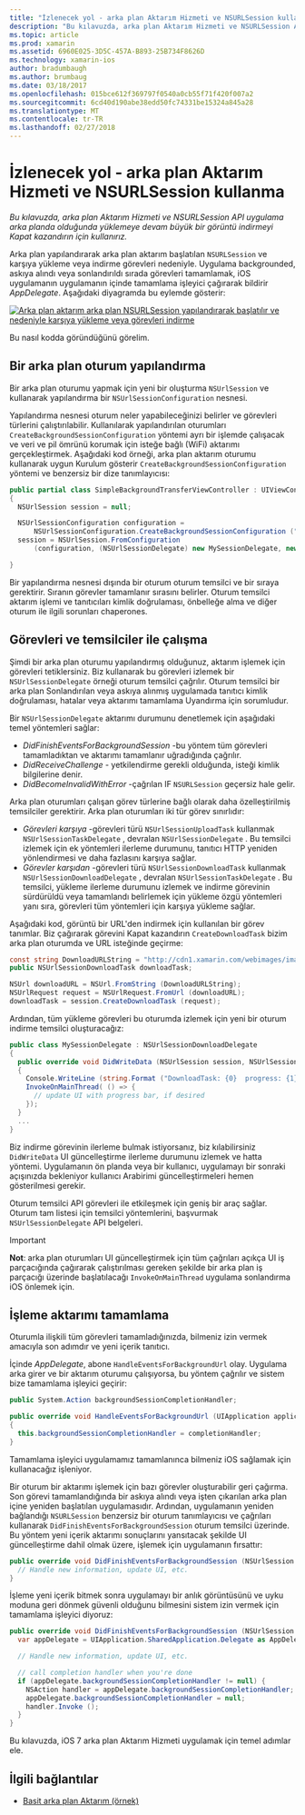 ```yaml
---
title: "İzlenecek yol - arka plan Aktarım Hizmeti ve NSURLSession kullanma"
description: "Bu kılavuzda, arka plan Aktarım Hizmeti ve NSURLSession API uygulama arka planda olduğunda yüklemeye devam büyük bir görüntü indirmeyi Kapat kazandırın için kullanırız."
ms.topic: article
ms.prod: xamarin
ms.assetid: 6960E025-3D5C-457A-B893-25B734F8626D
ms.technology: xamarin-ios
author: bradumbaugh
ms.author: brumbaug
ms.date: 03/18/2017
ms.openlocfilehash: 015bce612f369797f0540a0cb55f71f420f007a2
ms.sourcegitcommit: 6cd40d190abe38edd50fc74331be15324a845a28
ms.translationtype: MT
ms.contentlocale: tr-TR
ms.lasthandoff: 02/27/2018
---
```

# <a name="walkthrough---using-background-transfer-service-and-nsurlsession"></a>İzlenecek yol - arka plan Aktarım Hizmeti ve NSURLSession kullanma

_Bu kılavuzda, arka plan Aktarım Hizmeti ve NSURLSession API uygulama arka planda olduğunda yüklemeye devam büyük bir görüntü indirmeyi Kapat kazandırın için kullanırız._

Arka plan yapılandırarak arka plan aktarım başlatılan `NSURLSession` ve karşıya yükleme veya indirme görevleri nedeniyle. Uygulama backgrounded, askıya alındı veya sonlandırıldı sırada görevleri tamamlamak, iOS uygulamanın uygulamanın içinde tamamlama işleyici çağırarak bildirir *AppDelegate*. Aşağıdaki diyagramda bu eylemde gösterir:

 [ ![](background-transfer-walkthrough-images/transfer.png "Arka plan aktarım arka plan NSURLSession yapılandırarak başlatılır ve nedeniyle karşıya yükleme veya görevleri indirme")](background-transfer-walkthrough-images/transfer.png)

Bu nasıl kodda göründüğünü görelim.

## <a name="configuring-a-background-session"></a>Bir arka plan oturum yapılandırma

Bir arka plan oturumu yapmak için yeni bir oluşturma `NSUrlSession` ve kullanarak yapılandırma bir `NSUrlSessionConfiguration` nesnesi.

Yapılandırma nesnesi oturum neler yapabileceğinizi belirler ve görevleri türlerini çalıştırılabilir.
Kullanılarak yapılandırılan oturumları `CreateBackgroundSessionConfiguration` yöntemi ayrı bir işlemde çalışacak ve veri ve pil ömrünü korumak için isteğe bağlı (WiFi) aktarımı gerçekleştirmek.
Aşağıdaki kod örneği, arka plan aktarım oturumu kullanarak uygun Kurulum gösterir `CreateBackgroundSessionConfiguration` yöntemi ve benzersiz bir dize tanımlayıcısı:

```csharp
public partial class SimpleBackgroundTransferViewController : UIViewController
{
  NSUrlSession session = null;

  NSUrlSessionConfiguration configuration =
      NSUrlSessionConfiguration.CreateBackgroundSessionConfiguration ("com.SimpleBackgroundTransfer.BackgroundSession");
  session = NSUrlSession.FromConfiguration
      (configuration, (NSUrlSessionDelegate) new MySessionDelegate, new NSOperationQueue());

}
```

Bir yapılandırma nesnesi dışında bir oturum oturum temsilci ve bir sıraya gerektirir.
Sıranın görevler tamamlanır sırasını belirler. Oturum temsilci aktarım işlemi ve tanıtıcıları kimlik doğrulaması, önbelleğe alma ve diğer oturum ile ilgili sorunları chaperones.

## <a name="working-with-tasks-and-delegates"></a>Görevleri ve temsilciler ile çalışma

Şimdi bir arka plan oturumu yapılandırmış olduğunuz, aktarım işlemek için görevleri tetiklersiniz. Biz kullanarak bu görevleri izlemek bir `NSUrlSessionDelegate` örneği oturum temsilci çağrılır. Oturum temsilci bir arka plan Sonlandırılan veya askıya alınmış uygulamada tanıtıcı kimlik doğrulaması, hatalar veya aktarımı tamamlama Uyandırma için sorumludur.

Bir `NSUrlSessionDelegate` aktarımı durumunu denetlemek için aşağıdaki temel yöntemleri sağlar:

-  *DidFinishEventsForBackgroundSession* -bu yöntem tüm görevleri tamamladıktan ve aktarımı tamamlanır uğradığında çağrılır.
-  *DidReceiveChallenge* - yetkilendirme gerekli olduğunda, isteği kimlik bilgilerine denir.
-  *DidBecomeInvalidWithError* -çağrılan IF `NSURLSession` geçersiz hale gelir.


Arka plan oturumları çalışan görev türlerine bağlı olarak daha özelleştirilmiş temsilciler gerektirir. Arka plan oturumları iki tür görev sınırlıdır:

-  *Görevleri karşıya* -görevleri türü `NSUrlSessionUploadTask` kullanmak `NSUrlSessionTaskDelegate` , devralan `NSUrlSessionDelegate` . Bu temsilci izlemek için ek yöntemleri ilerleme durumunu, tanıtıcı HTTP yeniden yönlendirmesi ve daha fazlasını karşıya sağlar.
-  *Görevler karşıdan* -görevleri türü `NSUrlSessionDownloadTask` kullanmak `NSUrlSessionDownloadDelegate` , devralan `NSUrlSessionTaskDelegate` . Bu temsilci, yükleme ilerleme durumunu izlemek ve indirme görevinin sürdürüldü veya tamamlandı belirlemek için yükleme özgü yöntemleri yanı sıra, görevleri tüm yöntemleri için karşıya yükleme sağlar.


Aşağıdaki kod, görüntü bir URL'den indirmek için kullanılan bir görev tanımlar. Biz çağırarak görevini Kapat kazandırın `CreateDownloadTask` bizim arka plan oturumda ve URL isteğinde geçirme:

```csharp
const string DownloadURLString = "http://cdn1.xamarin.com/webimages/images/xamarin.png";
public NSUrlSessionDownloadTask downloadTask;

NSUrl downloadURL = NSUrl.FromString (DownloadURLString);
NSUrlRequest request = NSUrlRequest.FromUrl (downloadURL);
downloadTask = session.CreateDownloadTask (request);
```

Ardından, tüm yükleme görevleri bu oturumda izlemek için yeni bir oturum indirme temsilci oluşturacağız:

```csharp
public class MySessionDelegate : NSUrlSessionDownloadDelegate
{
  public override void DidWriteData (NSUrlSession session, NSUrlSessionDownloadTask downloadTask, long bytesWritten, long totalBytesWritten, long totalBytesExpectedToWrite)
  {
    Console.WriteLine (string.Format ("DownloadTask: {0}  progress: {1}", downloadTask, progress));
    InvokeOnMainThread( () => {
      // update UI with progress bar, if desired
    });
  }
  ...
}
```

Biz indirme görevinin ilerleme bulmak istiyorsanız, biz kılabilirsiniz `DidWriteData` UI güncelleştirme ilerleme durumunu izlemek ve hatta yöntemi. Uygulamanın ön planda veya bir kullanıcı, uygulamayı bir sonraki açışınızda bekleniyor kullanıcı Arabirimi güncelleştirmeleri hemen gösterilmesi gerekir.

Oturum temsilci API görevleri ile etkileşmek için geniş bir araç sağlar. Oturum tam listesi için temsilci yöntemlerini, başvurmak `NSUrlSessionDelegate` API belgeleri.

> [!IMPORTANT]
> **Not**: arka plan oturumları UI güncelleştirmek için tüm çağrıları açıkça UI iş parçacığında çağırarak çalıştırılması gereken şekilde bir arka plan iş parçacığı üzerinde başlatılacağı `InvokeOnMainThread` uygulama sonlandırma iOS önlemek için. 


## <a name="handling-transfer-completion"></a>İşleme aktarımı tamamlama

Oturumla ilişkili tüm görevleri tamamladığınızda, bilmeniz izin vermek amacıyla son adımdır ve yeni içerik tanıtıcı.

İçinde *AppDelegate*, abone `HandleEventsForBackgroundUrl` olay. Uygulama arka girer ve bir aktarım oturumu çalışıyorsa, bu yöntem çağrılır ve sistem bize tamamlama işleyici geçirir:

```csharp
public System.Action backgroundSessionCompletionHandler;

public override void HandleEventsForBackgroundUrl (UIApplication application, string sessionIdentifier, System.Action completionHandler)
{
  this.backgroundSessionCompletionHandler = completionHandler;
}
```

Tamamlama işleyici uygulamamız tamamlanınca bilmeniz iOS sağlamak için kullanacağız işleniyor.

Bir oturum bir aktarımı işlemek için bazı görevler oluşturabilir geri çağırma. Son görevi tamamlandığında bir askıya alındı veya işten çıkarılan arka plan içine yeniden başlatılan uygulamasıdır. Ardından, uygulamanın yeniden bağlandığı `NSURLSession` benzersiz bir oturum tanımlayıcısı ve çağrıları kullanarak `DidFinishEventsForBackgroundSession` oturum temsilci üzerinde. Bu yöntem yeni içerik aktarımı sonuçlarını yansıtacak şekilde UI güncelleştirme dahil olmak üzere, işlemek için uygulamanın fırsattır:

```csharp
public override void DidFinishEventsForBackgroundSession (NSUrlSession session) {
  // Handle new information, update UI, etc.
}
```

İşleme yeni içerik bitmek sonra uygulamayı bir anlık görüntüsünü ve uyku moduna geri dönmek güvenli olduğunu bilmesini sistem izin vermek için tamamlama işleyici diyoruz:

```csharp
public override void DidFinishEventsForBackgroundSession (NSUrlSession session) {
  var appDelegate = UIApplication.SharedApplication.Delegate as AppDelegate;

  // Handle new information, update UI, etc.

  // call completion handler when you're done
  if (appDelegate.backgroundSessionCompletionHandler != null) {
    NSAction handler = appDelegate.backgroundSessionCompletionHandler;
    appDelegate.backgroundSessionCompletionHandler = null;
    handler.Invoke ();
  }
}
```

Bu kılavuzda, iOS 7 arka plan Aktarım Hizmeti uygulamak için temel adımlar ele.



## <a name="related-links"></a>İlgili bağlantılar

- [Basit arka plan Aktarım (örnek)](https://developer.xamarin.com/samples/monotouch/SimpleBackgroundTransfer/)
